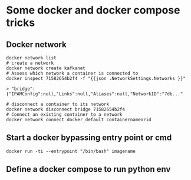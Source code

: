 # Some docker and docker compose tricks

## Docker network

```shell
docker network list
# create a network
docker network create kafkanet
# Assess which network a container is connected to
docker inspect 71582654b2f4 -f "{{json .NetworkSettings.Networks }}"

> "bridge":{"IPAMConfig":null,"Links":null,"Aliases":null,"NetworkID":"7db..."

# disconnect a container to its network
docker network disconnect bridge 71582654b2f4
# Connect an existing container to a network
docker network connect docker_default containernameorid
```

## Start a docker bypassing entry point or cmd

```shell
docker run -ti --entrypoint "/bin/bash" imagename
```

## Define a docker compose to run python env
